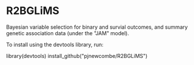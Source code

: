 R2BGLiMS
========

Bayesian variable selection for binary and survial outcomes, and summary genetic association data (under the "JAM" model).

To install using the devtools library, run:

  library(devtools)
  install_github("pjnewcombe/R2BGLiMS")
